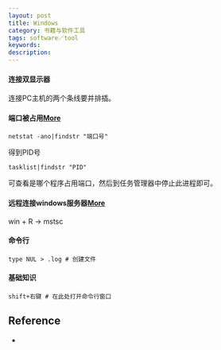 ```yaml
---
layout: post
title: Windows
category: 书籍与软件工具
tags: software／tool
keywords: 
description: 
---
```


#### 连接双显示器

连接PC主机的两个条线要并排插。


#### 端口被占用[More](http://jingyan.baidu.com/article/3c48dd34491d47e10be358b8.html)

```
netstat -ano|findstr "端口号"
```

得到PID号

```
tasklist|findstr "PID"
```

可查看是哪个程序占用端口，然后到任务管理器中停止此进程即可。

#### 远程连接windows服务器[More](https://help.aliyun.com/knowledge_detail/40848.html)

win + R -> mstsc


#### 命令行

```
type NUL > .log # 创建文件
```

#### 基础知识

```
shift+右键 # 在此处打开命令行窗口
```

## Reference

* []()
